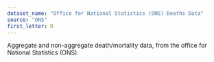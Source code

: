 ```yaml
---
dataset_name: "Office for National Statistics (ONS) Deaths Data"
source: "ONS"
first_letter: O
---
```

Aggregate and non-aggregate death/mortality data, from the office for National Statistics (ONS).